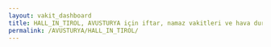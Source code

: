 ```yaml
---
layout: vakit_dashboard
title: HALL_IN_TIROL, AVUSTURYA için iftar, namaz vakitleri ve hava durumu - ilçe/eyalet seç
permalink: /AVUSTURYA/HALL_IN_TIROL/
---
```


<script type="text/javascript">
  var GLOBAL_COUNTRY = 'AVUSTURYA';
  var GLOBAL_CITY = 'HALL_IN_TIROL';
  var GLOBAL_STATE = '';
  var lat = 72;
  var lon = 21;
</script>
